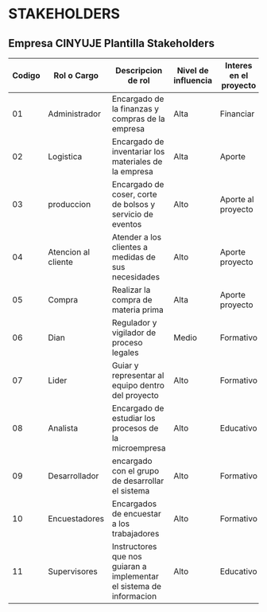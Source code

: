 # STAKEHOLDERS

## Empresa CINYUJE Plantilla Stakeholders 

| Codigo | Rol o Cargo | Descripcion de rol | Nivel de influencia | Interes en el proyecto |
| ---- | ---- | ---- | ---- | ---- |
| 01 | Administrador | Encargado de la finanzas y compras de la empresa | Alta | Financiar |
| 02 | Logistica | Encargado de inventariar los materiales de la empresa | Alta | Aporte |
| 03 | produccion | Encargado de coser, corte de bolsos y servicio de eventos | Alto | Aporte al proyecto |
| 04 | Atencion al cliente | Atender a los clientes a medidas de sus necesidades | Alto | Aporte proyecto |
| 05 | Compra | Realizar la compra de materia prima | Alta | Aporte proyecto |
| 06 | Dian | Regulador y vigilador de proceso legales | Medio | Formativo |
| 07 | Lider | Guiar y representar al equipo dentro del proyecto | Alto | Formativo | 
| 08 | Analista | Encargado de estudiar los procesos de la microempresa | Alto | Educativo |
| 09 | Desarrollador | encargado con el grupo de desarrollar el sistema | Alto | Formativo |
| 10 | Encuestadores | Encargados de encuestar a los trabajadores | Alto | Formativo |
| 11 | Supervisores | Instructores que nos guiaran a implementar el sistema de informacion | Alto | Educativo |